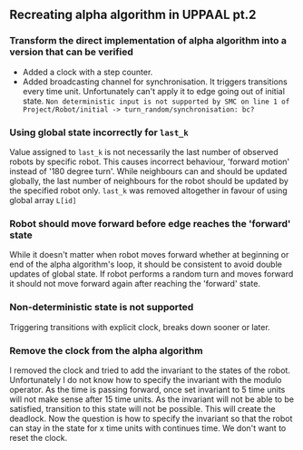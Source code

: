## Recreating alpha algorithm in UPPAAL pt.2

### Transform the direct implementation of alpha algorithm into a version that can be verified
- Added a clock with a step counter.
- Added broadcasting channel for synchronisation. It triggers transitions every time unit. Unfortunately can't apply it to edge going out of initial state. `Non deterministic input is not supported by SMC on line 1 of Project/Robot/initial -> turn_random/synchronisation: bc?`

### Using global state incorrectly for `last_k`
Value assigned to `last_k` is not necessarily the last number of observed robots by specific robot. This causes incorrect behaviour, 'forward motion' instead of '180 degree turn'.
While neighbours can and should be updated globally, the last number of neighbours for the robot should be updated by the specified robot only.
`last_k` was removed altogether in favour of using global array `L[id]`

### Robot should move forward before edge reaches the 'forward' state
While it doesn't matter when robot moves forward whether at beginning or end of the alpha algorithm's loop, it should be consistent to avoid double updates of global state.
If robot performs a random turn and moves forward it should not move forward again after reaching the 'forward' state.

### Non-deterministic state is not supported
Triggering transitions with explicit clock, breaks down sooner or later.

### Remove the clock from the alpha algorithm
I removed the clock and tried to add the invariant to the states of the robot. Unfortunately I do not know how to specify the invariant with the modulo operator. As the time is passing forward, once set invariant to 5 time units will not make sense after 15 time units. As the invariant will not be able to be satisfied, transition to this state will not be possible. This will create the deadlock. 
Now the question is how to specify the invariant so that the robot can stay in the state for x time units with continues time. We don't want to reset the clock.
